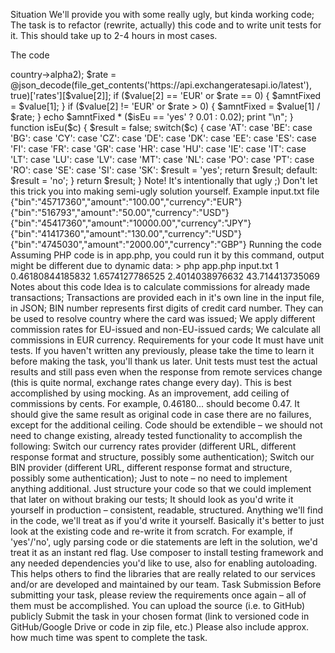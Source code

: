 Situation
We'll provide you with some really ugly, but kinda working code;
The task is to refactor (rewrite, actually) this code and to write unit tests for it.
This should take up to 2-4 hours in most cases.

The code
<?php

foreach (explode("\n", file_get_contents($argv[1])) as $row) {

    if (empty($row)) break;
    $p = explode(",",$row);
    $p2 = explode(':', $p[0]);
    $value[0] = trim($p2[1], '"');
    $p2 = explode(':', $p[1]);
    $value[1] = trim($p2[1], '"');
    $p2 = explode(':', $p[2]);
    $value[2] = trim($p2[1], '"}');

    $binResults = file_get_contents('https://lookup.binlist.net/' .$value[0]);
    if (!$binResults)
        die('error!');
    $r = json_decode($binResults);
    $isEu = isEu($r->country->alpha2);

    $rate = @json_decode(file_get_contents('https://api.exchangeratesapi.io/latest'), true)['rates'][$value[2]];
    if ($value[2] == 'EUR' or $rate == 0) {
        $amntFixed = $value[1];
    }
    if ($value[2] != 'EUR' or $rate > 0) {
        $amntFixed = $value[1] / $rate;
    }

    echo $amntFixed * ($isEu == 'yes' ? 0.01 : 0.02);
    print "\n";
}

function isEu($c) {
    $result = false;
    switch($c) {
        case 'AT':
        case 'BE':
        case 'BG':
        case 'CY':
        case 'CZ':
        case 'DE':
        case 'DK':
        case 'EE':
        case 'ES':
        case 'FI':
        case 'FR':
        case 'GR':
        case 'HR':
        case 'HU':
        case 'IE':
        case 'IT':
        case 'LT':
        case 'LU':
        case 'LV':
        case 'MT':
        case 'NL':
        case 'PO':
        case 'PT':
        case 'RO':
        case 'SE':
        case 'SI':
        case 'SK':
            $result = 'yes';
            return $result;
        default:
            $result = 'no';
    }
    return $result;
}

Note! It's intentionally that ugly ;) Don't let this trick you into making semi-ugly solution yourself.

Example input.txt file
{"bin":"45717360","amount":"100.00","currency":"EUR"}
{"bin":"516793","amount":"50.00","currency":"USD"}
{"bin":"45417360","amount":"10000.00","currency":"JPY"}
{"bin":"41417360","amount":"130.00","currency":"USD"}
{"bin":"4745030","amount":"2000.00","currency":"GBP"}

Running the code
Assuming PHP code is in app.php, you could run it by this command, output might be different due to dynamic data:

> php app.php input.txt
1
0.46180844185832
1.6574127786525
2.4014038976632
43.714413735069

Notes about this code

Idea is to calculate commissions for already made transactions;
Transactions are provided each in it's own line in the input file, in JSON;
BIN number represents first digits of credit card number. They can be used to resolve country where the card was issued;
We apply different commission rates for EU-issued and non-EU-issued cards;
We calculate all commissions in EUR currency.

Requirements for your code

It must have unit tests. If you haven't written any previously, please take the time to learn it before making the task, you'll thank us later.
Unit tests must test the actual results and still pass even when the response from remote services change (this is quite normal, exchange rates change every day). This is best accomplished by using mocking.
As an improvement, add ceiling of commissions by cents. For example, 0.46180... should become 0.47.
It should give the same result as original code in case there are no failures, except for the additional ceiling.
Code should be extendible – we should not need to change existing, already tested functionality to accomplish the following:
Switch our currency rates provider (different URL, different response format and structure, possibly some authentication);
Switch our BIN provider (different URL, different response format and structure, possibly some authentication);
Just to note – no need to implement anything additional. Just structure your code so that we could implement that later on without braking our tests;
It should look as you'd write it yourself in production – consistent, readable, structured. Anything we'll find in the code, we'll treat as if you'd write it yourself. Basically it's better to just look at the existing code and re-write it from scratch. For example, if 'yes'/'no', ugly parsing code or die statements are left in the solution, we'd treat it as an instant red flag.
Use composer to install testing framework and any needed dependencies you'd like to use, also for enabling autoloading.
This helps others to find the libraries that are really related to our services and/or are developed and maintained by our team.

Task Submission

Before submitting your task, please review the requirements once again – all of them must be accomplished.

You can upload the source (i.e. to GitHub) publicly

Submit the task in your chosen format (link to versioned code in GitHub/Google Drive or code in zip file, etc.)  Please also include approx. how much time was spent to complete the task.
